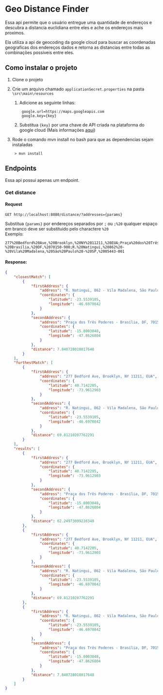 # Geo Distance Finder
Essa api permite que o usuário entregue uma quantidade de endereços e descubra a distancia euclidiana entre eles e ache os endereços mais proximos.

Ela utiliza a api de geocoding da google cloud para buscar as coordenadas geograficas dos endereços dados e retorna as distancias entre todas as combinações possiveis entre eles.

## Como instalar o projeto
 1. Clone o projeto
 2. Crie um arquivo chamado `applicationSecret.properties` na pasta `\src\main\resources`
    1. Adicione as seguinte linhas:
            
            google.url=https://maps.googleapis.com
            google.key={key}

    2. Substitua `{key}` por uma chave de API criada na plataforma do google cloud (Mais informações [aqui](https://developers.google.com/maps/documentation/geocoding/get-api-key))

3. Rode o comando mvn install no bash para que as dependencias sejam instaladas
            
        > mvn install
## Endpoints

Essa api possui apenas um endpoint.

### Get distance

#### Request

    GET http://localhost:8080/distance/?addresses={params}

Substitua `{params}` por endereços separados por `;` ou `;%20` qualquer espaço em branco deve ser substituido pelo charactere `%20`<br>
Exemplo:

    277%20Bedford%20Ave,%20Brooklyn,%20NY%2011211,%20EUA;Praça%20dos%20Três%20Poderes%20-%20Brasília,%20DF,%2070150-900;R.%20Natingui,%20862%20-%20Vila%20Madalena,%20São%20Paulo%20-%20SP,%2005443-001

#### Response:
```json
{
    "closestMatch": [
        {
            "firstAddress": {
                "address": "R. Natingui, 862 - Vila Madalena, São Paulo - SP, 05443-001",
                "coordinates": {
                    "latitude": -23.5539105,
                    "longitude": -46.6970842
                }
            },
            "secondAddress": {
                "address": "Praça dos Três Poderes - Brasília, DF, 70150-900",
                "coordinates": {
                    "latitude": -15.8003048,
                    "longitude": -47.8626804
                }
            },
            "distance": 7.840728018017648
        }
    ],
    "furthestMatch": [
        {
            "firstAddress": {
                "address": "277 Bedford Ave, Brooklyn, NY 11211, EUA",
                "coordinates": {
                    "latitude": 40.7142205,
                    "longitude": -73.9612903
                }
            },
            "secondAddress": {
                "address": "R. Natingui, 862 - Vila Madalena, São Paulo - SP, 05443-001",
                "coordinates": {
                    "latitude": -23.5539105,
                    "longitude": -46.6970842
                }
            },
            "distance": 69.81210207762291
        }
    ],
    "results": [
        {
            "firstAddress": {
                "address": "277 Bedford Ave, Brooklyn, NY 11211, EUA",
                "coordinates": {
                    "latitude": 40.7142205,
                    "longitude": -73.9612903
                }
            },
            "secondAddress": {
                "address": "Praça dos Três Poderes - Brasília, DF, 70150-900",
                "coordinates": {
                    "latitude": -15.8003048,
                    "longitude": -47.8626804
                }
            },
            "distance": 62.24973099216348
        },
        {
            "firstAddress": {
                "address": "277 Bedford Ave, Brooklyn, NY 11211, EUA",
                "coordinates": {
                    "latitude": 40.7142205,
                    "longitude": -73.9612903
                }
            },
            "secondAddress": {
                "address": "R. Natingui, 862 - Vila Madalena, São Paulo - SP, 05443-001",
                "coordinates": {
                    "latitude": -23.5539105,
                    "longitude": -46.6970842
                }
            },
            "distance": 69.81210207762291
        },
        {
            "firstAddress": {
                "address": "R. Natingui, 862 - Vila Madalena, São Paulo - SP, 05443-001",
                "coordinates": {
                    "latitude": -23.5539105,
                    "longitude": -46.6970842
                }
            },
            "secondAddress": {
                "address": "Praça dos Três Poderes - Brasília, DF, 70150-900",
                "coordinates": {
                    "latitude": -15.8003048,
                    "longitude": -47.8626804
                }
            },
            "distance": 7.840728018017648
        }
    ]
}
```


